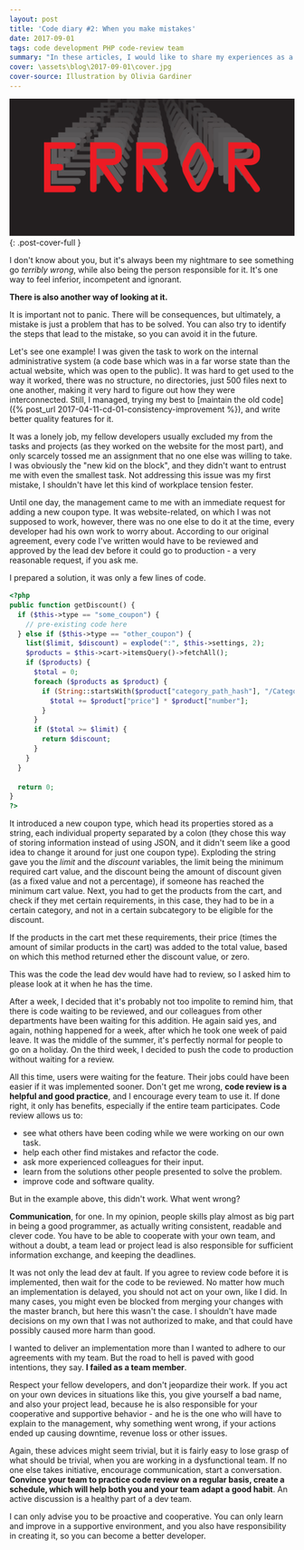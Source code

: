 ```yaml
---
layout: post
title: 'Code diary #2: When you make mistakes'
date: 2017-09-01
tags: code development PHP code-review team
summary: "In these articles, I would like to share my experiences as a beginner web developer, talk about expectations vs. reality, mistakes I've made and solutions I came up with."
cover: \assets\blog\2017-09-01\cover.jpg
cover-source: Illustration by Olivia Gardiner
---
```


![code diary cover](\assets\blog\2017-09-01\cover.jpg){: .post-cover-full }

I don't know about you, but it's always been my nightmare to see something go *terribly wrong*, while also being the person responsible for it. It's one way to feel inferior, incompetent and ignorant.

**There is also another way of looking at it.**

It is important not to panic. There will be consequences, but ultimately, a mistake is just a problem that has to be solved. You can also try to identify the steps that lead to the mistake, so you can avoid it in the future.

Let's see one example! I was given the task to work on the internal administrative system (a code base which was in a far worse state than the actual website, which was open to the public). It was hard to get used to the way it worked, there was no structure, no directories, just 500 files next to one another, making it very hard to figure out how they were interconnected. Still, I managed, trying my best to [maintain the old code]({% post_url 2017-04-11-cd-01-consistency-improvement %}), and write better quality features for it.

It was a lonely job, my fellow developers usually excluded my from the tasks and projects (as they worked on the website for the most part), and only scarcely tossed me an assignment that no one else was willing to take. I was obviously the "new kid on the block", and they didn't want to entrust me with even the smallest task. Not addressing this issue was my first mistake, I shouldn't have let this kind of workplace tension fester.

Until one day, the management came to me with an immediate request for adding a new coupon type. It was website-related, on which I was not supposed to work, however, there was no one else to do it at the time, every developer had his own work to worry about. According to our original agreement, every code I've written would have to be reviewed and approved by the lead dev before it could go to production - a very reasonable request, if you ask me.

I prepared a solution, it was only a few lines of code.

``` php
<?php
public function getDiscount() {
  if ($this->type == "some_coupon") {
    // pre-existing code here
  } else if ($this->type == "other_coupon") {
    list($limit, $discount) = explode(":", $this->settings, 2);
    $products = $this->cart->itemsQuery()->fetchAll();
    if ($products) {
      $total = 0;
      foreach ($products as $product) {
        if (String::startsWith($product["category_path_hash"], "/Category1") and !String::startsWith($product["category_path_hash"], "/Category1/Category2")) {
          $total += $product["price"] * $product["number"];
        }
      }
      if ($total >= $limit) {
        return $discount;
      }
    }
  }

  return 0;
}
?>
```

It introduced a new coupon type, which head its properties stored as a string, each individual property separated by a colon (they chose this way of storing information instead of using JSON, and it didn't seem like a good idea to change it around for just one coupon type). Exploding the string gave you the *limit* and the *discount* variables, the limit being the minimum required cart value, and the discount being the amount of discount given (as a fixed value and not a percentage), if someone has reached the minimum cart value. Next, you had to get the products from the cart, and check if they met certain requirements, in this case, they had to be in a certain category, and not in a certain subcategory to be eligible for the discount.

If the products in the cart met these requirements, their price (times the amount of similar products in the cart) was added to the total value, based on which this method returned ether the discount value, or zero.

This was the code the lead dev would have had to review, so I asked him to please look at it when he has the time.

After a week, I decided that it's probably not too impolite to remind him, that there is code waiting to be reviewed, and our colleagues from other departments have been waiting for this addition. He again said yes, and again, nothing happened for a week, after which he took one week of paid leave. It was the middle of the summer, it's perfectly normal for people to go on a holiday. On the third week, I decided to push the code to production without waiting for a review.

All this time, users were waiting for the feature. Their jobs could have been easier if it was implemented sooner. Don't get me wrong, **code review is a helpful and good practice**, and I encourage every team to use it. If done right, it only has benefits, especially if the entire team participates. Code review allows us to:

* see what others have been coding while we were working on our own task.
* help each other find mistakes and refactor the code.
* ask more experienced colleagues for their input.
* learn from the solutions other people presented to solve the problem.
* improve code and software quality.

But in the example above, this didn't work. What went wrong?

**Communication**, for one. In my opinion, people skills play almost as big part in being a good programmer, as actually writing consistent, readable and clever code. You have to be able to cooperate with your own team, and without a doubt, a team lead or project lead is also responsible for sufficient information exchange, and keeping the deadlines.

It was not only the lead dev at fault. If you agree to review code before it is implemented, then wait for the code to be reviewed. No matter how much an implementation is delayed, you should not act on your own, like I did. In many cases, you might even be blocked from merging your changes with the master branch, but here this wasn't the case. I shouldn't have made decisions on my own that I was not authorized to make, and that could have possibly caused more harm than good.

I wanted to deliver an implementation more than I wanted to adhere to our agreements with my team. But the road to hell is paved with good intentions, they say. **I failed as a team member**.

Respect your fellow developers, and don't jeopardize their work. If you act on your own devices in situations like this, you give yourself a bad name, and also your project lead, because he is also responsible for your cooperative and supportive behavior - and he is the one who will have to explain to the management, why something went wrong, if your actions ended up causing downtime, revenue loss or other issues.

Again, these advices might seem trivial, but it is fairly easy to lose grasp of what should be trivial, when you are working in a dysfunctional team. If no one else takes initiative, encourage communication, start a conversation. **Convince your team to practice code review on a regular basis, create a schedule, which will help both you and your team adapt a good habit**. An active discussion is a healthy part of a dev team.

I can only advise you to be proactive and cooperative. You can only learn and improve in a supportive environment, and you also have responsibility in creating it, so you can become a better developer.
